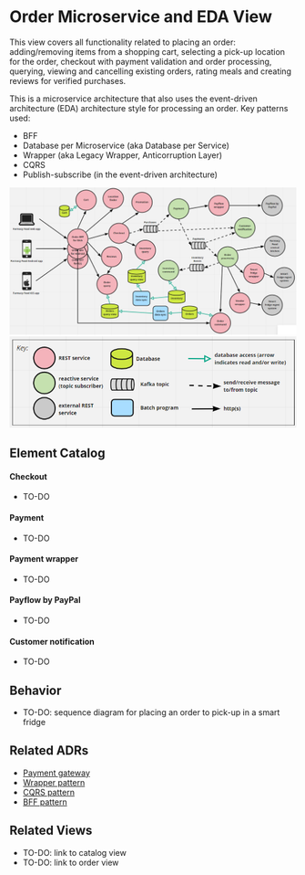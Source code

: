 # Order Microservice and EDA View 
This view covers all functionality related to placing an order: adding/removing items from a shopping cart, selecting
a pick-up location for the order, checkout with payment validation and order processing, querying, viewing and 
cancelling existing orders, rating meals and creating reviews for verified purchases. 

This is a microservice architecture that also uses the event-driven architecture (EDA) architecture style for 
processing an order. Key patterns used:
- BFF
- Database per Microservice (aka Database per Service)
- Wrapper (aka Legacy Wrapper, Anticorruption Layer)
- CQRS
- Publish-subscribe (in the event-driven architecture) 

![Order runtime view](../images/order-runtime-view-primary.png?raw=true)
![Notation key](../images/notation-key-runtime-views.png?raw=true)


## Element Catalog 

#### Checkout
- TO-DO

#### Payment
- TO-DO

#### Payment wrapper
- TO-DO

#### Payflow by PayPal
- TO-DO

#### Customer notification
- TO-DO


## Behavior
- TO-DO: sequence diagram for placing an order to pick-up in a smart fridge

 
## Related ADRs 
- [Payment gateway](../ADRs/ADR001-payment-gateway.md)
- [Wrapper pattern](../ADRs/ADR003-wrapper-pattern.md)
- [CQRS pattern](../ADRs/ADR004-cqrs-pattern.md)
- [BFF pattern](../ADRs/ADR002-bff-pattern.md)

## Related Views
- TO-DO: link to catalog view 
- TO-DO: link to order view 
